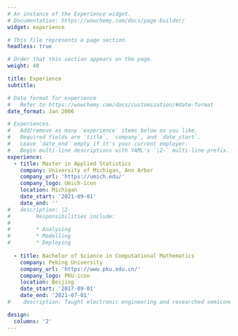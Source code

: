 ```yaml
---
# An instance of the Experience widget.
# Documentation: https://wowchemy.com/docs/page-builder/
widget: experience

# This file represents a page section.
headless: true

# Order that this section appears on the page.
weight: 40

title: Experience
subtitle:

# Date format for experience
#   Refer to https://wowchemy.com/docs/customization/#date-format
date_format: Jan 2006

# Experiences.
#   Add/remove as many `experience` items below as you like.
#   Required fields are `title`, `company`, and `date_start`.
#   Leave `date_end` empty if it's your current employer.
#   Begin multi-line descriptions with YAML's `|2-` multi-line prefix.
experience:
  - title: Master in Applied Statistics
    company: University of Michigan, Ann Arbor
    company_url: 'https://umich.edu/'
    company_logo: Umich-icon
    location: Michigan
    date_start: '2021-09-01'
    date_end: ''
#   description: |2-
#        Responsibilities include:
#      
#        * Analysing
#        * Modelling
#        * Deploying
        
  - title: Bachelor of Science in Computational Mathematics
    company: Peking University
    company_url: 'https://www.pku.edu.cn/'
    company_logo: PKU-icon
    location: Beijing
    date_start: '2017-09-01'
    date_end: '2021-07-01'
#    description: Taught electronic engineering and researched semiconductor physics.

design:
  columns: '2'
---
```


